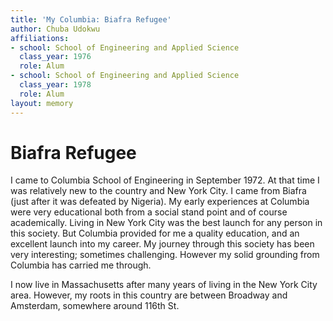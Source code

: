 ```yaml
---
title: 'My Columbia: Biafra Refugee'
author: Chuba Udokwu
affiliations:
- school: School of Engineering and Applied Science
  class_year: 1976
  role: Alum
- school: School of Engineering and Applied Science
  class_year: 1978
  role: Alum
layout: memory
---
```


# Biafra Refugee

I came to Columbia School of Engineering in September 1972. At that time I was relatively new to the country and New York City. I came from Biafra (just after it was defeated by Nigeria). My early experiences at Columbia were very educational both from a social stand point and of course academically. Living in New York City was the best launch for any person in this society. But Columbia provided for me a quality education, and an excellent launch into my career. My journey through this society has been very interesting; sometimes challenging. However my solid grounding from Columbia has carried me through.

I now live in Massachusetts after many years of living in the New York City area. However, my roots in this country are between Broadway and Amsterdam, somewhere around 116th St.
